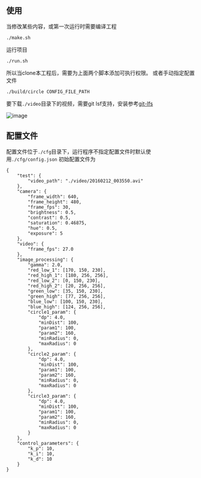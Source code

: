 ## 使用
当修改某些内容，或第一次运行时需要编译工程

    ./make.sh
运行项目

    ./run.sh
所以当clone本工程后，需要为上面两个脚本添加可执行权限。
或者手动指定配置文件

    ./build/circle CONFIG_FILE_PATH

要下载`./video`目录下的视频，需要git lsf支持，安装参考[git-lfs](https://git-lfs.github.com/)

![image](https://github.com/KennethYangle/WWBZ/blob/master/1572015030810)

## 配置文件
配置文件位于`./cfg`目录下，运行程序不指定配置文件时默认使用`./cfg/config.json`
初始配置文件为

    {
        "test": {
            "video_path": "./video/20160212_003550.avi"
        },
        "camera": {
            "frame_width": 640,
            "frame_height": 480,
            "frame_fps": 30,
            "brightness": 0.5,
            "contrast": 0.5,
            "saturation": 0.46875,
            "hue": 0.5,
            "exposure": 5
        },
        "video": {
            "frame_fps": 27.0
        },
        "image_processing": {
            "gamma": 2.0,
            "red_low_1": [170, 150, 230],
            "red_high_1": [180, 256, 256],
            "red_low_2": [0, 150, 230],
            "red_high_2": [20, 256, 256],
            "green_low": [35, 150, 230],
            "green_high": [77, 256, 256],
            "blue_low": [100, 150, 230],
            "blue_high": [124, 256, 256],
            "circle1_param": {
                "dp": 4.0,
                "minDist": 100,
                "param1": 100,
                "param2": 160,
                "minRadius": 0,
                "maxRadius": 0
            },
            "circle2_param": {
                "dp": 4.0,
                "minDist": 100,
                "param1": 100,
                "param2": 160,
                "minRadius": 0,
                "maxRadius": 0
            },
            "circle3_param": {
                "dp": 4.0,
                "minDist": 100,
                "param1": 100,
                "param2": 160,
                "minRadius": 0,
                "maxRadius": 0
            }
        },
        "control_parameters": {
            "k_p": 10,
            "k_i": 10,
            "k_d": 10
        }
    }
